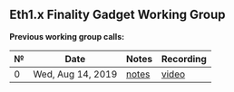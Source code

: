 ## Eth1.x Finality Gadget Working Group

**Previous working group calls:**

 №  | Date                             | Notes          | Recording            |
--- | -------------------------------- | -------------- | -------------------- |
 0  | Wed, Aug 14, 2019 | [notes](calls/call_000.md) | [video](https://www.youtube.com/watch?v=ot_io5Xi13M) |
